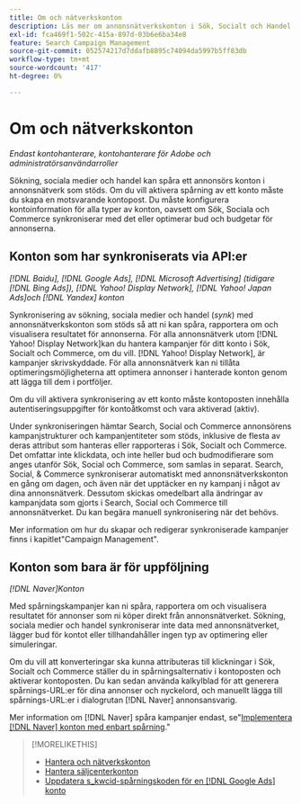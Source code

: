 ```yaml
---
title: Om och nätverkskonton
description: Läs mer om annonsnätverkskonton i Sök, Socialt och Handel.
exl-id: fca469f1-502c-415a-897d-03b6e6ba34e8
feature: Search Campaign Management
source-git-commit: 052574217d7ddafb8895c74094da5997b5ff83db
workflow-type: tm+mt
source-wordcount: '417'
ht-degree: 0%

---
```


# Om och nätverkskonton

*Endast kontohanterare, kontohanterare för Adobe och administratörsanvändarroller*

Sökning, sociala medier och handel kan spåra ett annonsörs konton i annonsnätverk som stöds. Om du vill aktivera spårning av ett konto måste du skapa en motsvarande kontopost. Du måste konfigurera kontoinformation för alla typer av konton, oavsett om Sök, Sociala och Commerce synkroniserar med det eller optimerar bud och budgetar för annonserna.

## Konton som har synkroniserats via API:er

*[!DNL Baidu], [!DNL Google Ads], [!DNL Microsoft Advertising] (tidigare [!DNL Bing Ads]), [!DNL Yahoo! Display Network], [!DNL Yahoo! Japan Ads]och [!DNL Yandex] konton*

Synkronisering av sökning, sociala medier och handel (*synk*) med annonsnätverkskonton som stöds så att ni kan spåra, rapportera om och visualisera resultatet för annonserna. För alla annonsnätverk utom [!DNL Yahoo! Display Network]kan du hantera kampanjer för ditt konto i Sök, Socialt och Commerce, om du vill. [!DNL Yahoo! Display Network], är kampanjer skrivskyddade. För alla annonsnätverk kan ni tillåta optimeringsmöjligheterna att optimera annonser i hanterade konton genom att lägga till dem i portföljer.

Om du vill aktivera synkronisering av ett konto måste kontoposten innehålla autentiseringsuppgifter för kontoåtkomst och vara aktiverad (aktiv).

Under synkroniseringen hämtar Search, Social och Commerce annonsörens kampanjstrukturer och kampanjentiteter som stöds, inklusive de flesta av deras attribut som hanteras eller rapporteras i Sök, Socialt och Commerce. Det omfattar inte klickdata, och inte heller bud och budmodifierare som anges utanför Sök, Social och Commerce, som samlas in separat. Search, Social, &amp; Commerce synkroniserar automatiskt med annonsnätverkskonton en gång om dagen, och även när det upptäcker en ny kampanj i något av dina annonsnätverk. Dessutom skickas omedelbart alla ändringar av kampanjdata som gjorts i Search, Social och Commerce till annonsnätverket. Du kan begära manuell synkronisering när det behövs.

Mer information om hur du skapar och redigerar synkroniserade kampanjer finns i kapitlet&quot;Campaign Management&quot;.

## Konton som bara är för uppföljning

*[!DNL Naver]Konton*

Med spårningskampanjer kan ni spåra, rapportera om och visualisera resultatet för annonser som ni köper direkt från annonsnätverket. Sökning, sociala medier och handel synkroniserar inte data med annonsnätverket, lägger bud för kontot eller tillhandahåller ingen typ av optimering eller simuleringar.

Om du vill att konverteringar ska kunna attributeras till klickningar i Sök, Socialt och Commerce ställer du in spårningsalternativ i kontoposten och aktiverar kontoposten. Du kan sedan använda kalkylblad för att generera spårnings-URL:er för dina annonser och nyckelord, och manuellt lägga till spårnings-URL:er i dialogrutan [!DNL Naver] annonsansvarig.

Mer information om [!DNL Naver] spåra kampanjer endast, se&quot;[Implementera [!DNL Naver] konton med enbart spårning](/help/search-social-commerce/campaign-management/naver-tracking-only-account-implement.md).&quot;

>[!MORELIKETHIS]
>
>* [Hantera och nätverkskonton](ad-network-account-manage.md)
>* [Hantera säljcenterkonton](merchant-account-manage.md)
>* [Uppdatera s\_kwcid-spårningskoden för en [!DNL Google Ads] konto](update-skwcid-google.md)

